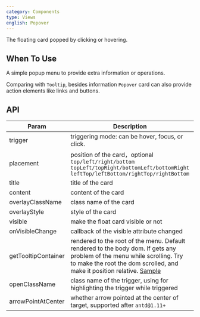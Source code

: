 ```yaml
---
category: Components
type: Views
english: Popover
---
```


The floating card popped by clicking or hovering.

## When To Use

A simple popup menu to provide extra information or operations.

Comparing with `Tooltip`, besides information `Popover` card can also provide action elements like links and buttons.

## API

| Param     | Description   | Type     | Default value       |
|-----------|------------------------------------------|---------------|--------|
| trigger | triggering mode: can be hover, focus, or click. | string | hover |
| placement | position of the card，optional `top/left/right/bottom` `topLeft/topRight/bottomLeft/bottomRight` `leftTop/leftBottom/rightTop/rightBottom` | string        | top    |
| title     | title of the card                                 | React.Element | none     |
| content   | content of the card                            | React.Element | none     |
| overlayClassName | class name of the card                            | string | none     |
| overlayStyle | style of the card                            | object | none    |
| visible   | make the float card visible or not                     | boolean       | false  |
| onVisibleChange | callback of the visible attribute changed    | function      | none     |
| getTooltipContainer | rendered to the root of the menu. Default rendered to the body dom. If gets any problem of the menu while scrolling. Try to make the root the dom scrolled, and make it position relative. [Sample](http://codepen.io/anon/pen/xVBOVQ?editors=001) | Function(triggerNode) | () => document.body |
| openClassName | class name of the trigger, using for highlighting the trigger while triggered | string | ant-popover-open |
| arrowPointAtCenter | whether arrow pointed at the center of target, supported after `antd@1.11+` | Boolean | `false` |

